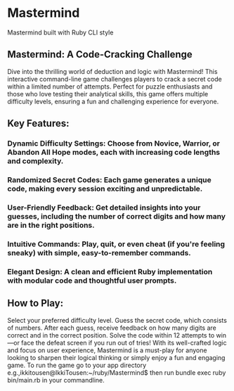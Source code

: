 # Mastermind
Mastermind built with Ruby CLI style

## Mastermind: A Code-Cracking Challenge
Dive into the thrilling world of deduction and logic with Mastermind! This interactive command-line game challenges players to crack a secret code within a limited number of attempts. Perfect for puzzle enthusiasts and those who love testing their analytical skills, this game offers multiple difficulty levels, ensuring a fun and challenging experience for everyone.

## Key Features:
### Dynamic Difficulty Settings: Choose from Novice, Warrior, or Abandon All Hope modes, each with increasing code lengths and complexity.
### Randomized Secret Codes: Each game generates a unique code, making every session exciting and unpredictable.
### User-Friendly Feedback: Get detailed insights into your guesses, including the number of correct digits and how many are in the right positions.
### Intuitive Commands: Play, quit, or even cheat (if you're feeling sneaky) with simple, easy-to-remember commands.
### Elegant Design: A clean and efficient Ruby implementation with modular code and thoughtful user prompts.
## How to Play:
Select your preferred difficulty level.
Guess the secret code, which consists of numbers.
After each guess, receive feedback on how many digits are correct and in the correct position.
Solve the code within 12 attempts to win—or face the defeat screen if you run out of tries!
With its well-crafted logic and focus on user experience, Mastermind is a must-play for anyone looking to sharpen their logical thinking or simply enjoy a fun and engaging game. To run the game go to your app directory e.g.,ikkitousen@IkkiTousen:~/ruby/Mastermind$ then run bundle exec ruby bin/main.rb in your commandline.